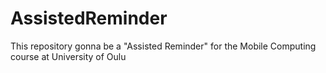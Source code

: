 # AssistedReminder
This repository gonna be a "Assisted Reminder" for the Mobile Computing course at University of Oulu
